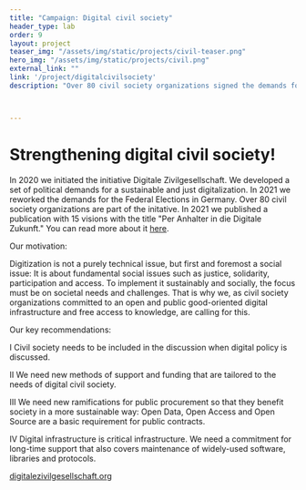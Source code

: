 ```yaml
---
title: "Campaign: Digital civil society"
header_type: lab
order: 9
layout: project
teaser_img: "/assets/img/static/projects/civil-teaser.png"
hero_img: "/assets/img/static/projects/civil.png"
external_link: ""
link: '/project/digitalcivilsociety'
description: "Over 80 civil society organizations signed the demands for a just and sustainable digitization."



---
```

<h1>Strengthening digital civil society!</h1>
<p>
<p>
In 2020 we initiated the initiative Digitale Zivilgesellschaft. We developed a set of political demands for a sustainable and just digitalization. In 2021 we reworked the demands for the Federal Elections in Germany. Over 80 civil society organizations are part of the initative. In 2021 we published a publication with 15 visions with the title "Per Anhalter in die Digitale Zukunft." You can read more about it <a href="https://superrr.net/publication/digitale-zivilgesellschaft-broschuere/">here</a>.

<p>Our motivation:</p>
<p>Digitization is not a purely technical issue, but first and foremost a social issue: It is about fundamental social issues such as justice, solidarity, participation and access. To implement it sustainably and socially, the focus must be on societal needs and challenges. That is why we, as civil society organizations committed to an open and public good-oriented digital infrastructure and free access to knowledge, are calling for this.
</p>

<p>
<p>Our key recommendations:</p>
<p>I Civil society needs to be included in the discussion when digital policy is discussed.</p>
<p>II We need new methods of support and funding that are tailored to the needs of digital civil society.</p>
<p>III We need new ramifications for public procurement so that they benefit society in a more sustainable way: Open Data, Open Access and Open Source are a basic requirement for public contracts.</p>
<p>IV Digital infrastructure is critical infrastructure. We need a commitment for long-time support that also covers maintenance of widely-used software, libraries and protocols.</p>
 
</p>


<p><a href="https://digitalezivilgesellschaft.org/" target="_blank">digitalezivilgesellschaft.org</a></p>




